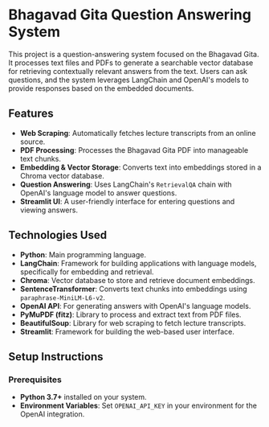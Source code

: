 # Bhagavad Gita Question Answering System

This project is a question-answering system focused on the Bhagavad Gita. It processes text files and PDFs to generate a searchable vector database for retrieving contextually relevant answers from the text. Users can ask questions, and the system leverages LangChain and OpenAI's models to provide responses based on the embedded documents.

## Features

- **Web Scraping**: Automatically fetches lecture transcripts from an online source.
- **PDF Processing**: Processes the Bhagavad Gita PDF into manageable text chunks.
- **Embedding & Vector Storage**: Converts text into embeddings stored in a Chroma vector database.
- **Question Answering**: Uses LangChain's `RetrievalQA` chain with OpenAI's language model to answer questions.
- **Streamlit UI**: A user-friendly interface for entering questions and viewing answers.

## Technologies Used

- **Python**: Main programming language.
- **LangChain**: Framework for building applications with language models, specifically for embedding and retrieval.
- **Chroma**: Vector database to store and retrieve document embeddings.
- **SentenceTransformer**: Converts text chunks into embeddings using `paraphrase-MiniLM-L6-v2`.
- **OpenAI API**: For generating answers with OpenAI's language models.
- **PyMuPDF (fitz)**: Library to process and extract text from PDF files.
- **BeautifulSoup**: Library for web scraping to fetch lecture transcripts.
- **Streamlit**: Framework for building the web-based user interface.

## Setup Instructions

### Prerequisites

- **Python 3.7+** installed on your system.
- **Environment Variables**: Set `OPENAI_API_KEY` in your environment for the OpenAI integration.

